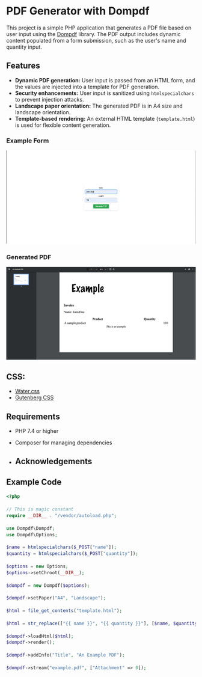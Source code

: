 # PDF Generator with Dompdf

This project is a simple PHP application that generates a PDF file based on user input using the [Dompdf](https://github.com/dompdf/dompdf) library. The PDF output includes dynamic content populated from a form submission, such as the user's name and quantity input.

## Features

- **Dynamic PDF generation:** User input is passed from an HTML form, and the values are injected into a template for PDF generation.
- **Security enhancements:** User input is sanitized using `htmlspecialchars` to prevent injection attacks.
- **Landscape paper orientation:** The generated PDF is in A4 size and landscape orientation.
- **Template-based rendering:** An external HTML template (`template.html`) is used for flexible content generation.

### Example Form

![Example Form](images/2.png)

### Generated PDF

![Generated PDF](images/1.png)

## CSS:

- [Water.css](https://watercss.kognise.dev/)
- [Gutenberg CSS](https://github.com/BafS/Gutenberg)

## Requirements

- PHP 7.4 or higher
- Composer for managing dependencies

- ## Acknowledgements

## Example Code

```php
<?php 

// This is magic constant
require __DIR__ . "/vendor/autoload.php";

use Dompdf\Dompdf;
use Dompdf\Options;

$name = htmlspecialchars($_POST["name"]);
$quantity = htmlspecialchars($_POST["quantity"]);

$options = new Options;
$options->setChroot(__DIR__);

$dompdf = new Dompdf($options);

$dompdf->setPaper("A4", "Landscape");

$html = file_get_contents("template.html");

$html = str_replace(["{{ name }}", "{{ quantity }}"], [$name, $quantity], $html);

$dompdf->loadHtml($html);
$dompdf->render();

$dompdf->addInfo("Title", "An Example PDF");

$dompdf->stream("example.pdf", ["Attachment" => 0]);



